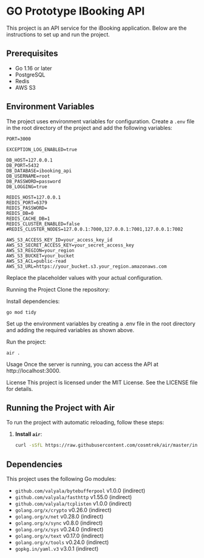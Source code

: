 # GO Prototype IBooking API

This project is an API service for the iBooking application. Below are the instructions to set up and run the project.

## Prerequisites

-   Go 1.16 or later
-   PostgreSQL
-   Redis
-   AWS S3

## Environment Variables

The project uses environment variables for configuration. Create a `.env` file in the root directory of the project and add the following variables:

```properties
PORT=3000

EXCEPTION_LOG_ENABLED=true

DB_HOST=127.0.0.1
DB_PORT=5432
DB_DATABASE=ibooking_api
DB_USERNAME=root
DB_PASSWORD=password
DB_LOGGING=true

REDIS_HOST=127.0.0.1
REDIS_PORT=6379
REDIS_PASSWORD=
REDIS_DB=0
REDIS_CACHE_DB=1
REDIS_CLUSTER_ENABLED=false
#REDIS_CLUSTER_NODES=127.0.0.1:7000,127.0.0.1:7001,127.0.0.1:7002

AWS_S3_ACCESS_KEY_ID=your_access_key_id
AWS_S3_SECRET_ACCESS_KEY=your_secret_access_key
AWS_S3_REGION=your_region
AWS_S3_BUCKET=your_bucket
AWS_S3_ACL=public-read
AWS_S3_URL=https://your_bucket.s3.your_region.amazonaws.com
```

Replace the placeholder values with your actual configuration.

Running the Project
Clone the repository:

Install dependencies:

```
go mod tidy
```

Set up the environment variables by creating a .env file in the root directory and adding the required variables as shown above.

Run the project:

```
air .
```

Usage
Once the server is running, you can access the API at http://localhost:3000.

License
This project is licensed under the MIT License. See the LICENSE file for details.

## Running the Project with Air

To run the project with automatic reloading, follow these steps:

1. **Install `air`**:
    ```sh
    curl -sSfL https://raw.githubusercontent.com/cosmtrek/air/master/install.sh | sh -s
    ```

## Dependencies

This project uses the following Go modules:

-   `github.com/valyala/bytebufferpool` v1.0.0 (indirect)
-   `github.com/valyala/fasthttp` v1.55.0 (indirect)
-   `github.com/valyala/tcplisten` v1.0.0 (indirect)
-   `golang.org/x/crypto` v0.26.0 (indirect)
-   `golang.org/x/net` v0.28.0 (indirect)
-   `golang.org/x/sync` v0.8.0 (indirect)
-   `golang.org/x/sys` v0.24.0 (indirect)
-   `golang.org/x/text` v0.17.0 (indirect)
-   `golang.org/x/tools` v0.24.0 (indirect)
-   `gopkg.in/yaml.v3` v3.0.1 (indirect)
